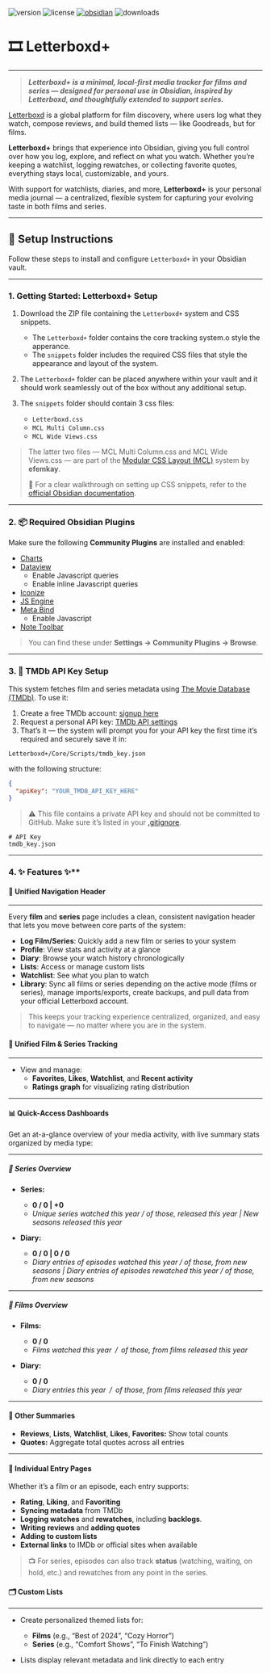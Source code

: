 ![version](https://img.shields.io/github/v/tag/josephlilleberg/obsidian-letterboxd-plus?label=version)
![license](https://img.shields.io/github/license/josephlilleberg/obsidian-letterboxd-plus)
[![obsidian](https://img.shields.io/badge/Obsidian-4E3A8C?style=flat&logo=obsidian&logoColor=white)](https://obsidian.md/)
![downloads](https://img.shields.io/github/downloads/josephlilleberg/obsidian-letterboxd-plus/latest/total)

# 🎞️ Letterboxd+

---

> ***Letterboxd+ is a minimal, local-first media tracker for films and series — designed for personal use in Obsidian, inspired by Letterboxd, and thoughtfully extended to support series.***

[Letterboxd](https://letterboxd.com) is a global platform for film discovery, where users log what they watch, compose reviews, and build themed lists — like Goodreads, but for films.

**Letterboxd+** brings that experience into Obsidian, giving you full control over how you log, explore, and reflect on what you watch. Whether you’re keeping a watchlist, logging rewatches, or collecting favorite quotes, everything stays local, customizable, and yours.

 With support for watchlists, diaries, and more, **Letterboxd+** is your personal media journal — a centralized, flexible system for capturing your evolving taste in both films and series.

---
## 🚀 Setup Instructions

Follow these steps to install and configure `Letterboxd+` in your Obsidian vault.

---

### 1. Getting Started: Letterboxd+ Setup

1. Download the ZIP file containing the `Letterboxd+` system and CSS snippets.
	- The `Letterboxd+` folder contains the core tracking system.o style the apperance.
	- The `snippets` folder includes the required CSS files that style the appearance and layout of the system. 

2. The `Letterboxd+` folder can be placed anywhere within your vault and it should work seamlessly out of the box without any additional setup.

3. The `snippets` folder should contain 3 css files:
	- `Letterboxd.css`
	- `MCL Multi Column.css`
	- `MCL Wide Views.css`

> The latter two files — MCL Multi Column.css and MCL Wide Views.css — are part of the [Modular CSS Layout (MCL)](https://github.com/efemkay/obsidian-modular-css-layout) system by **efemkay**.
>
> 📘 For a clear walkthrough on setting up CSS snippets, refer to the [official Obsidian documentation](https://help.obsidian.md/snippets).

---
### 2. 📦 Required Obsidian Plugins

Make sure the following **Community Plugins** are installed and enabled:

- [Charts](https://github.com/phibr0/obsidian-charts)
- [Dataview](https://blacksmithgu.github.io/obsidian-dataview/)
	- Enable Javascript queries
	- Enable inline Javascript queries
- [Iconize](https://github.com/FlorianWoelki/obsidian-iconize)
- [JS Engine](https://www.moritzjung.dev/obsidian-js-engine-plugin-docs/)
- [Meta Bind](https://github.com/mProjectsCode/obsidian-meta-bind-plugin)
	- Enable Javascript
- [Note Toolbar](https://github.com/chrisgurney/obsidian-note-toolbar)

> You can find these under **Settings → Community Plugins → Browse**.

---

### 3. 🔐 TMDb API Key Setup

This system fetches film and series metadata using [The Movie Database (TMDb)](https://www.themoviedb.org/). To use it:

1. Create a free TMDb account: [signup here](https://www.themoviedb.org/signup)
2. Request a personal API key: [TMDb API settings](https://www.themoviedb.org/settings/api)
3. That’s it — the system will prompt you for your API key the first time it’s required and securely save it in:

```
Letterboxd+/Core/Scripts/tmdb_key.json
```

with the following structure:

```json
{
  "apiKey": "YOUR_TMDB_API_KEY_HERE"
}
```

> ⚠️ This file contains a private API key and should not be committed to GitHub. Make sure it’s listed in your [.gitignore](https://docs.github.com/en/get-started/git-basics/ignoring-files).

```
# API Key
tmdb_key.json
```

---
### 4. ✨ Features ✨**

#### **🧭 Unified Navigation Header**
---
Every **film** and **series** page includes a clean, consistent navigation header that lets you move between core parts of the system:

- **Log Film/Series**: Quickly add a new film or series to your system
- **Profile**: View stats and activity at a glance
- **Diary**: Browse your watch history chronologically
- **Lists**: Access or manage custom lists
- **Watchlist**: See what you plan to watch
- **Library**: Sync all films or series depending on the active mode (films or series), manage imports/exports, create backups, and pull data from your official Letterboxd account.
  
> This keeps your tracking experience centralized, organized, and easy to navigate — no matter where you are in the system.

#### **🎥 Unified Film & Series Tracking**
---
- View and manage:
    - **Favorites**, **Likes**, **Watchlist**, and **Recent activity**
    - **Ratings graph** for visualizing rating distribution

---
#### **📊 Quick-Access Dashboards**

Get an at-a-glance overview of your media activity, with live summary stats organized by media type:

---
##### **🔹 Series Overview**

- **Series:**
	- **0 / 0 | +0**
	- *Unique series watched this year / of those, released this year | New seasons released this year*

- **Diary:**
	- **0 / 0 | 0 / 0**
	- *Diary entries of episodes watched this year / of those, from new seasons | Diary entries of episodes rewatched this year / of those, from new seasons*

---
##### **🔹 Films Overview**

- **Films:**
    - **0 / 0**
    - *Films watched this year / of those, from films released this year*

- **Diary:**    
    - **0 / 0**
    - *Diary entries this year / of those, from films released this year*

---
#### **🔹 Other Summaries**

- **Reviews**, **Lists**, **Watchlist**, **Likes**, **Favorites:** Show total counts
- **Quotes:** Aggregate total quotes across all entries

---
#### **🧾 Individual Entry Pages**
  
Whether it’s a film or an episode, each entry supports:
- **Rating**, **Liking**, and **Favoriting**
- **Syncing metadata** from TMDb
- **Logging watches** and **rewatches**, including **backlogs**.
- **Writing reviews** and **adding quotes**
- **Adding to custom lists**
- **External links** to IMDb or official sites when available

> 📺 For series, episodes can also track **status** (watching, waiting, on hold, etc.) and rewatches from any point in the series.

#### **🗂️ Custom Lists**
---
- Create personalized themed lists for:
    - **Films** (e.g., “Best of 2024”, “Cozy Horror”)        
    - **Series** (e.g., “Comfort Shows”, “To Finish Watching”)

- Lists display relevant metadata and link directly to each entry
